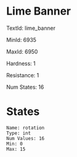 # Lime Banner

TextId: lime_banner

MinId: 6935

MaxId: 6950

Hardness: 1

Resistance: 1


Num States: 16

# States
```
Name: rotation
Type: int
Num Values: 16
Min: 0
Max: 15
```